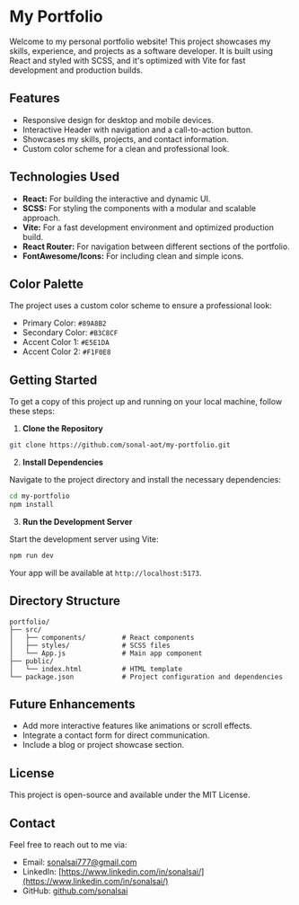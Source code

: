# My Portfolio

Welcome to my personal portfolio website! This project showcases my skills, experience, and projects as a software developer. It is built using React and styled with SCSS, and it's optimized with Vite for fast development and production builds.

## Features

- Responsive design for desktop and mobile devices.
- Interactive Header with navigation and a call-to-action button.
- Showcases my skills, projects, and contact information.
- Custom color scheme for a clean and professional look.

## Technologies Used

- **React:** For building the interactive and dynamic UI.
- **SCSS:** For styling the components with a modular and scalable approach.
- **Vite:** For a fast development environment and optimized production build.
- **React Router:** For navigation between different sections of the portfolio.
- **FontAwesome/Icons:** For including clean and simple icons.

## Color Palette

The project uses a custom color scheme to ensure a professional look:

- Primary Color: `#89A8B2`
- Secondary Color: `#B3C8CF`
- Accent Color 1: `#E5E1DA`
- Accent Color 2: `#F1F0E8`

## Getting Started

To get a copy of this project up and running on your local machine, follow these steps:

1. **Clone the Repository**

```bash
git clone https://github.com/sonal-aot/my-portfolio.git
```

2. **Install Dependencies**

Navigate to the project directory and install the necessary dependencies:

```bash
cd my-portfolio
npm install
```

3. **Run the Development Server**

Start the development server using Vite:

```bash
npm run dev
```

Your app will be available at `http://localhost:5173`.

## Directory Structure

```
portfolio/
├── src/
│   ├── components/         # React components
│   ├── styles/             # SCSS files
│   └── App.js              # Main app component
├── public/
│   └── index.html          # HTML template
└── package.json            # Project configuration and dependencies
```

## Future Enhancements

- Add more interactive features like animations or scroll effects.
- Integrate a contact form for direct communication.
- Include a blog or project showcase section.

## License

This project is open-source and available under the MIT License.

## Contact

Feel free to reach out to me via:

- Email: sonalsai777@gmail.com
- LinkedIn: [https://www.linkedin.com/in/sonalsai/](https://www.linkedin.com/in/sonalsai/)
- GitHub: [github.com/sonalsai
](https://github.com/sonalsai)
